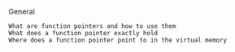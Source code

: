 General

    What are function pointers and how to use them
    What does a function pointer exactly hold
    Where does a function pointer point to in the virtual memory


